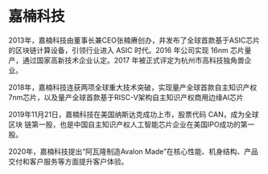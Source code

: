 # 嘉楠科技

2013年，嘉楠科技由董事长兼CEO张楠赓创办，并发布了全球首款基于ASIC芯片的区块链计算设备，引领行业进入 ASIC 时代。2016 年公司实现 16nm 芯片量产，通过国家高新技术企业认定。2017 年被正式评定为杭州市高科技独角兽企业。

2018年，嘉楠科技连获两项全球重大技术突破，实现量产全球首款自主知识产权7nm芯片，以及量产全球首款基于RISC-V架构自主知识产权商用边缘AI芯片

2019年11月21日，嘉楠科技在美国纳斯达克成功上市，股票代码 CAN，成为全球区块 链第一股，也是中国自主知识产权人工智能芯片企业在美国IPO成功的第一股。

2020年，嘉楠科技提出“阿瓦隆制造Avalon Made”在核心性能、机身结构、产品交付和客户服务等方面提升客户体验。
